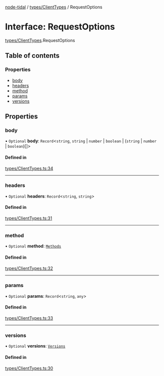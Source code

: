 [node-tidal](../README.md) / [types/ClientTypes](../modules/types_ClientTypes.md) / RequestOptions

# Interface: RequestOptions

[types/ClientTypes](../modules/types_ClientTypes.md).RequestOptions

## Table of contents

### Properties

- [body](types_ClientTypes.RequestOptions.md#body)
- [headers](types_ClientTypes.RequestOptions.md#headers)
- [method](types_ClientTypes.RequestOptions.md#method)
- [params](types_ClientTypes.RequestOptions.md#params)
- [versions](types_ClientTypes.RequestOptions.md#versions)

## Properties

### body

• `Optional` **body**: `Record`<`string`, `string` \| `number` \| `boolean` \| (`string` \| `number` \| `boolean`)[]\>

#### Defined in

[types/ClientTypes.ts:34](https://github.com/Mawco/node-tidal/blob/c586890/src/types/ClientTypes.ts#L34)

___

### headers

• `Optional` **headers**: `Record`<`string`, `string`\>

#### Defined in

[types/ClientTypes.ts:31](https://github.com/Mawco/node-tidal/blob/c586890/src/types/ClientTypes.ts#L31)

___

### method

• `Optional` **method**: [`Methods`](../modules/types_ClientTypes.md#methods)

#### Defined in

[types/ClientTypes.ts:32](https://github.com/Mawco/node-tidal/blob/c586890/src/types/ClientTypes.ts#L32)

___

### params

• `Optional` **params**: `Record`<`string`, `any`\>

#### Defined in

[types/ClientTypes.ts:33](https://github.com/Mawco/node-tidal/blob/c586890/src/types/ClientTypes.ts#L33)

___

### versions

• `Optional` **versions**: [`Versions`](../modules/types_ClientTypes.md#versions)

#### Defined in

[types/ClientTypes.ts:30](https://github.com/Mawco/node-tidal/blob/c586890/src/types/ClientTypes.ts#L30)
